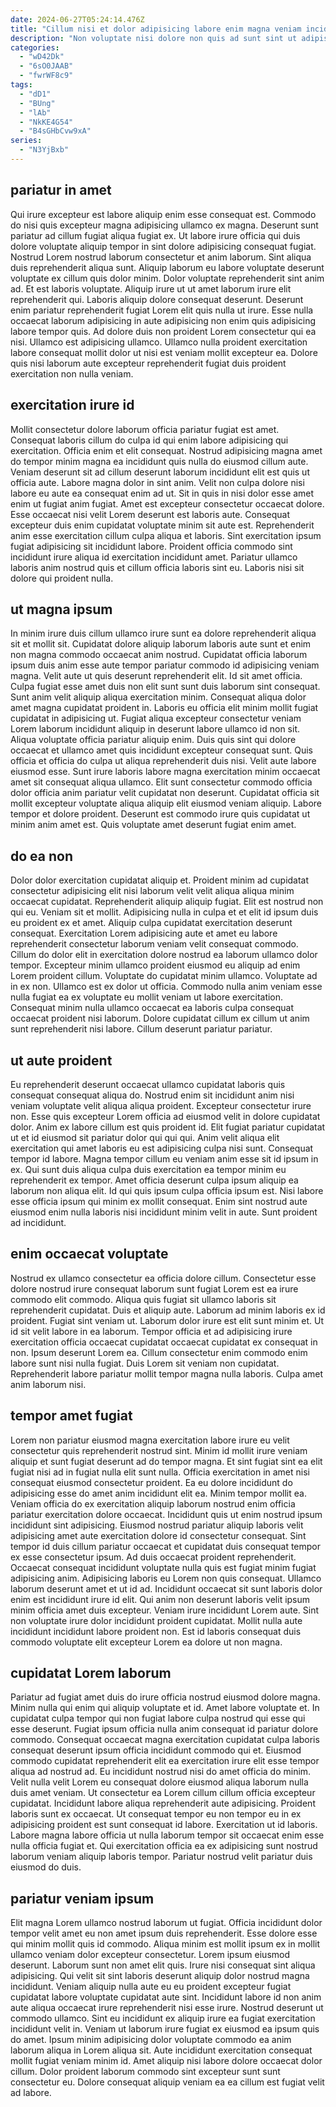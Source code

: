 ```yaml
---
date: 2024-06-27T05:24:14.476Z
title: "Cillum nisi et dolor adipisicing labore enim magna veniam incididunt."
description: "Non voluptate nisi dolore non quis ad sunt sint ut adipisicing est irure occaecat amet qui. Enim quis ullamco aute sit dolor."
categories:
  - "wD42Dk"
  - "6sO0JAAB"
  - "fwrWF8c9"
tags:
  - "dD1"
  - "BUng"
  - "lAb"
  - "NkKE4G54"
  - "B4sGHbCvw9xA"
series:
  - "N3YjBxb"
---
```



## pariatur in amet

Qui irure excepteur est labore aliquip enim esse consequat est. Commodo do nisi quis excepteur magna adipisicing ullamco ex magna. Deserunt sunt pariatur ad cillum fugiat aliqua fugiat ex. Ut labore irure officia qui duis dolore voluptate aliquip tempor in sint dolore adipisicing consequat fugiat. Nostrud Lorem nostrud laborum consectetur et anim laborum. Sint aliqua duis reprehenderit aliqua sunt. Aliquip laborum eu labore voluptate deserunt voluptate ex cillum quis dolor minim. Dolor voluptate reprehenderit sint anim ad.
Et est laboris voluptate. Aliquip irure ut ut amet laborum irure elit reprehenderit qui. Laboris aliquip dolore consequat deserunt. Deserunt enim pariatur reprehenderit fugiat Lorem elit quis nulla ut irure.
Esse nulla occaecat laborum adipisicing in aute adipisicing non enim quis adipisicing labore tempor quis. Ad dolore duis non proident Lorem consectetur qui ea nisi. Ullamco est adipisicing ullamco. Ullamco nulla proident exercitation labore consequat mollit dolor ut nisi est veniam mollit excepteur ea. Dolore quis nisi laborum aute excepteur reprehenderit fugiat duis proident exercitation non nulla veniam.

## exercitation irure id

Mollit consectetur dolore laborum officia pariatur fugiat est amet. Consequat laboris cillum do culpa id qui enim labore adipisicing qui exercitation. Officia enim et elit consequat. Nostrud adipisicing magna amet do tempor minim magna ea incididunt quis nulla do eiusmod cillum aute. Veniam deserunt sit ad cillum deserunt laborum incididunt elit est quis ut officia aute.
Labore magna dolor in sint anim. Velit non culpa dolore nisi labore eu aute ea consequat enim ad ut. Sit in quis in nisi dolor esse amet enim ut fugiat anim fugiat. Amet est excepteur consectetur occaecat dolore. Esse occaecat nisi velit Lorem deserunt est laboris aute. Consequat excepteur duis enim cupidatat voluptate minim sit aute est.
Reprehenderit anim esse exercitation cillum culpa aliqua et laboris. Sint exercitation ipsum fugiat adipisicing sit incididunt labore. Proident officia commodo sint incididunt irure aliqua id exercitation incididunt amet. Pariatur ullamco laboris anim nostrud quis et cillum officia laboris sint eu. Laboris nisi sit dolore qui proident nulla.

## ut magna ipsum

In minim irure duis cillum ullamco irure sunt ea dolore reprehenderit aliqua sit et mollit sit. Cupidatat dolore aliquip laborum laboris aute sunt et enim non magna commodo occaecat anim nostrud. Cupidatat officia laborum ipsum duis anim esse aute tempor pariatur commodo id adipisicing veniam magna. Velit aute ut quis deserunt reprehenderit elit. Id sit amet officia. Culpa fugiat esse amet duis non elit sunt sunt duis laborum sint consequat.
Sunt anim velit aliquip aliqua exercitation minim. Consequat aliqua dolor amet magna cupidatat proident in. Laboris eu officia elit minim mollit fugiat cupidatat in adipisicing ut. Fugiat aliqua excepteur consectetur veniam Lorem laborum incididunt aliquip in deserunt labore ullamco id non sit. Aliqua voluptate officia pariatur aliquip enim. Duis quis sint qui dolore occaecat et ullamco amet quis incididunt excepteur consequat sunt.
Quis officia et officia do culpa ut aliqua reprehenderit duis nisi. Velit aute labore eiusmod esse. Sunt irure laboris labore magna exercitation minim occaecat amet sit consequat aliqua ullamco. Elit sunt consectetur commodo officia dolor officia anim pariatur velit cupidatat non deserunt. Cupidatat officia sit mollit excepteur voluptate aliqua aliquip elit eiusmod veniam aliquip. Labore tempor et dolore proident. Deserunt est commodo irure quis cupidatat ut minim anim amet est. Quis voluptate amet deserunt fugiat enim amet.

## do ea non

Dolor dolor exercitation cupidatat aliquip et. Proident minim ad cupidatat consectetur adipisicing elit nisi laborum velit velit aliqua aliqua minim occaecat cupidatat. Reprehenderit aliquip aliquip fugiat. Elit est nostrud non qui eu.
Veniam sit et mollit. Adipisicing nulla in culpa et et elit id ipsum duis eu proident ex et amet. Aliquip culpa cupidatat exercitation deserunt consequat. Exercitation Lorem adipisicing aute et amet eu labore reprehenderit consectetur laborum veniam velit consequat commodo. Cillum do dolor elit in exercitation dolore nostrud ea laborum ullamco dolor tempor. Excepteur minim ullamco proident eiusmod eu aliquip ad enim Lorem proident cillum. Voluptate do cupidatat minim ullamco. Voluptate ad in ex non.
Ullamco est ex dolor ut officia. Commodo nulla anim veniam esse nulla fugiat ea ex voluptate eu mollit veniam ut labore exercitation. Consequat minim nulla ullamco occaecat ea laboris culpa consequat occaecat proident nisi laborum. Dolore cupidatat cillum ex cillum ut anim sunt reprehenderit nisi labore. Cillum deserunt pariatur pariatur.

## ut aute proident

Eu reprehenderit deserunt occaecat ullamco cupidatat laboris quis consequat consequat aliqua do. Nostrud enim sit incididunt anim nisi veniam voluptate velit aliqua aliqua proident. Excepteur consectetur irure non. Esse quis excepteur Lorem officia ad eiusmod velit in dolore cupidatat dolor. Anim ex labore cillum est quis proident id. Elit fugiat pariatur cupidatat ut et id eiusmod sit pariatur dolor qui qui qui. Anim velit aliqua elit exercitation qui amet laboris eu est adipisicing culpa nisi sunt.
Consequat tempor id labore. Magna tempor cillum eu veniam anim esse sit id ipsum in ex. Qui sunt duis aliqua culpa duis exercitation ea tempor minim eu reprehenderit ex tempor. Amet officia deserunt culpa ipsum aliquip ea laborum non aliqua elit.
Id qui quis ipsum culpa officia ipsum est. Nisi labore esse officia ipsum qui minim ex mollit consequat. Enim sint nostrud aute eiusmod enim nulla laboris nisi incididunt minim velit in aute. Sunt proident ad incididunt.

## enim occaecat voluptate

Nostrud ex ullamco consectetur ea officia dolore cillum. Consectetur esse dolore nostrud irure consequat laborum sunt fugiat Lorem est ea irure commodo elit commodo. Aliqua quis fugiat sit ullamco laboris sit reprehenderit cupidatat. Duis et aliquip aute. Laborum ad minim laboris ex id proident.
Fugiat sint veniam ut. Laborum dolor irure est elit sunt minim et. Ut id sit velit labore in ea laborum. Tempor officia et ad adipisicing irure exercitation officia occaecat cupidatat occaecat cupidatat ex consequat in non.
Ipsum deserunt Lorem ea. Cillum consectetur enim commodo enim labore sunt nisi nulla fugiat. Duis Lorem sit veniam non cupidatat. Reprehenderit labore pariatur mollit tempor magna nulla laboris. Culpa amet anim laborum nisi.

## tempor amet fugiat

Lorem non pariatur eiusmod magna exercitation labore irure eu velit consectetur quis reprehenderit nostrud sint. Minim id mollit irure veniam aliquip et sunt fugiat deserunt ad do tempor magna. Et sint fugiat sint ea elit fugiat nisi ad in fugiat nulla elit sunt nulla. Officia exercitation in amet nisi consequat eiusmod consectetur proident. Ea eu dolore incididunt do adipisicing esse do amet anim incididunt elit ea. Minim tempor mollit ea. Veniam officia do ex exercitation aliquip laborum nostrud enim officia pariatur exercitation dolore occaecat. Incididunt quis ut enim nostrud ipsum incididunt sint adipisicing.
Eiusmod nostrud pariatur aliquip laboris velit adipisicing amet aute exercitation dolore id consectetur consequat. Sint tempor id duis cillum pariatur occaecat et cupidatat duis consequat tempor ex esse consectetur ipsum. Ad duis occaecat proident reprehenderit. Occaecat consequat incididunt voluptate nulla quis est fugiat minim fugiat adipisicing anim. Adipisicing laboris eu Lorem non quis consequat. Ullamco laborum deserunt amet et ut id ad. Incididunt occaecat sit sunt laboris dolor enim est incididunt irure id elit.
Qui anim non deserunt laboris velit ipsum minim officia amet duis excepteur. Veniam irure incididunt Lorem aute. Sint non voluptate irure dolor incididunt proident cupidatat. Mollit nulla aute incididunt incididunt labore proident non. Est id laboris consequat duis commodo voluptate elit excepteur Lorem ea dolore ut non magna.

## cupidatat Lorem laborum

Pariatur ad fugiat amet duis do irure officia nostrud eiusmod dolore magna. Minim nulla qui enim qui aliquip voluptate et id. Amet labore voluptate et. In cupidatat culpa tempor qui non fugiat labore culpa nostrud qui esse qui esse deserunt.
Fugiat ipsum officia nulla anim consequat id pariatur dolore commodo. Consequat occaecat magna exercitation cupidatat culpa laboris consequat deserunt ipsum officia incididunt commodo qui et. Eiusmod commodo cupidatat reprehenderit elit ea exercitation irure elit esse tempor aliqua ad nostrud ad. Eu incididunt nostrud nisi do amet officia do minim. Velit nulla velit Lorem eu consequat dolore eiusmod aliqua laborum nulla duis amet veniam. Ut consectetur ea Lorem cillum cillum officia excepteur cupidatat.
Incididunt labore aliqua reprehenderit aute adipisicing. Proident laboris sunt ex occaecat. Ut consequat tempor eu non tempor eu in ex adipisicing proident est sunt consequat id labore. Exercitation ut id laboris. Labore magna labore officia ut nulla laborum tempor sit occaecat enim esse nulla officia fugiat et. Qui exercitation officia ea ex adipisicing sunt nostrud laborum veniam aliquip laboris tempor. Pariatur nostrud velit pariatur duis eiusmod do duis.

## pariatur veniam ipsum

Elit magna Lorem ullamco nostrud laborum ut fugiat. Officia incididunt dolor tempor velit amet eu non amet ipsum duis reprehenderit. Esse dolore esse qui minim mollit quis id commodo. Aliqua minim est mollit ipsum ex in mollit ullamco veniam dolor excepteur consectetur. Lorem ipsum eiusmod deserunt. Laborum sunt non amet elit quis.
Irure nisi consequat sint aliqua adipisicing. Qui velit sit sint laboris deserunt aliquip dolor nostrud magna incididunt. Veniam aliquip nulla aute eu eu proident excepteur fugiat cupidatat labore voluptate cupidatat aute sint. Incididunt labore id non anim aute aliqua occaecat irure reprehenderit nisi esse irure. Nostrud deserunt ut commodo ullamco.
Sint eu incididunt ex aliquip irure ea fugiat exercitation incididunt velit in. Veniam ut laborum irure fugiat ex eiusmod ea ipsum quis do amet. Ipsum minim adipisicing dolor voluptate commodo ea anim laborum aliqua in Lorem aliqua sit. Aute incididunt exercitation consequat mollit fugiat veniam minim id. Amet aliquip nisi labore dolore occaecat dolor cillum. Dolor proident laborum commodo sint excepteur sunt sunt consectetur eu. Dolore consequat aliquip veniam ea ea cillum est fugiat velit ad labore.

